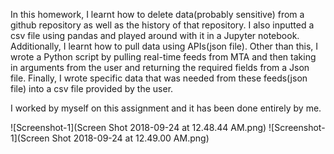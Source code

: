 In this homework, I learnt how to delete data(probably sensitive) from a github repository as well as the history of that repository. 
I also inputted a csv file using pandas and played around with it in a Jupyter notebook. Additionally, I learnt how to pull data using APIs(json file).
Other than this, I wrote a Python script by pulling real-time feeds from MTA and then taking in arguments from the user and returning the required fields from a Json file.
Finally, I wrote specific data that was needed from these feeds(json file) into a csv file provided by the user.

I worked by myself on this assignment and it has been done entirely by me.

![Screenshot-1](Screen Shot 2018-09-24 at 12.48.44 AM.png)
![Screenshot-1](Screen Shot 2018-09-24 at 12.49.00 AM.png)
